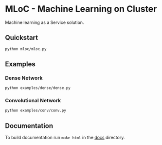 # MLoC - Machine Learning on Cluster

Machine learning as a Service solution.

## Quickstart

```bash
python mloc/mloc.py
```

## Examples

### Dense Network

```bash
python examples/dense/dense.py
```

### Convolutional Network

```bash
python examples/conv/conv.py
```

## Documentation

To build documentation run `make html` in the [docs](./docs) directory.

